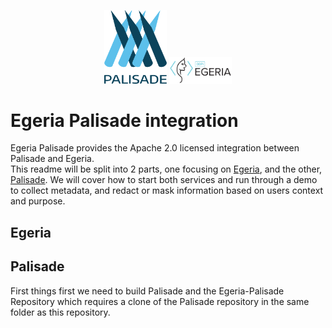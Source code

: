 <!-- SPDX-License-Identifier: CC-BY-4.0 -->
<!-- Copyright Contributors to the ODPi Egeria and Palisade project. -->
<p align="center">
  <img src="/logos/PalisadeLogo.svg" width="100" />
  <img src="/logos/ODPi_Egeria_Logo_color.png" width="100" /> 
</p>

# Egeria Palisade integration

Egeria Palisade provides the Apache 2.0 licensed integration between Palisade and Egeria.  
This readme will be split into 2 parts, one focusing on [Egeria](https://github.com/odpi/egeria), and the other, [Palisade](https://github.com/gchq/Palisade). We will cover how to start both services and run through a demo to collect metadata, and redact or mask information based on users context and purpose.  

## Egeria

## Palisade
<p>First things first we need to build Palisade and the Egeria-Palisade 
Repository which requires a clone of the Palisade repository in the same folder as this repository.

</p> 